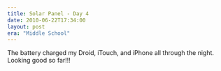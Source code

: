 ```yaml
---
title: Solar Panel - Day 4
date: 2010-06-22T17:34:00
layout: post
era: "Middle School"
---
```


The battery charged my Droid, iTouch, and iPhone all through the night. Looking good so far!!!
